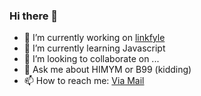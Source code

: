 ### Hi there 👋


- 🔭 I’m currently working on [linkfyle](https://github.com/linkfyle/linkfyle)
- 🌱 I’m currently learning Javascript
- 👯 I’m looking to collaborate on ...
- 💬 Ask me about HIMYM or B99 (kidding)
- 📫 How to reach me: [Via Mail](mailto:harunrewy@gmail.com)
